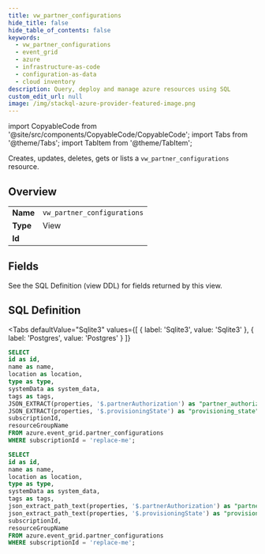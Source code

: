 ```yaml
--- 
title: vw_partner_configurations
hide_title: false
hide_table_of_contents: false
keywords:
  - vw_partner_configurations
  - event_grid
  - azure
  - infrastructure-as-code
  - configuration-as-data
  - cloud inventory
description: Query, deploy and manage azure resources using SQL
custom_edit_url: null
image: /img/stackql-azure-provider-featured-image.png
---
```


import CopyableCode from '@site/src/components/CopyableCode/CopyableCode';
import Tabs from '@theme/Tabs';
import TabItem from '@theme/TabItem';

Creates, updates, deletes, gets or lists a <code>vw_partner_configurations</code> resource.

## Overview
<table><tbody>
<tr><td><b>Name</b></td><td><code>vw_partner_configurations</code></td></tr>
<tr><td><b>Type</b></td><td>View</td></tr>
<tr><td><b>Id</b></td><td><CopyableCode code="azure.event_grid.vw_partner_configurations" /></td></tr>
</tbody></table>

## Fields

See the SQL Definition (view DDL) for fields returned by this view.

## SQL Definition

<Tabs
defaultValue="Sqlite3"
values={[
{ label: 'Sqlite3', value: 'Sqlite3' },
{ label: 'Postgres', value: 'Postgres' }
]}
>
<TabItem value="Sqlite3">

```sql
SELECT
id as id,
name as name,
location as location,
type as type,
systemData as system_data,
tags as tags,
JSON_EXTRACT(properties, '$.partnerAuthorization') as "partner_authorization",
JSON_EXTRACT(properties, '$.provisioningState') as "provisioning_state",
subscriptionId,
resourceGroupName
FROM azure.event_grid.partner_configurations
WHERE subscriptionId = 'replace-me';
```

</TabItem>
<TabItem value="Postgres">

```sql
SELECT
id as id,
name as name,
location as location,
type as type,
systemData as system_data,
tags as tags,
json_extract_path_text(properties, '$.partnerAuthorization') as "partner_authorization",
json_extract_path_text(properties, '$.provisioningState') as "provisioning_state",
subscriptionId,
resourceGroupName
FROM azure.event_grid.partner_configurations
WHERE subscriptionId = 'replace-me';
```

</TabItem>
</Tabs>

